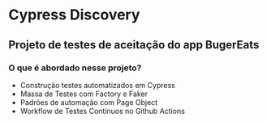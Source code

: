 # Cypress Discovery
## Projeto de testes de aceitação do app BugerEats

### O que é abordado nesse projeto?
- Construção testes automatizados em Cypress
- Massa de Testes com Factory e Faker
- Padrões de automação com Page Object
- Workflow de Testes Contínuos no Github Actions
